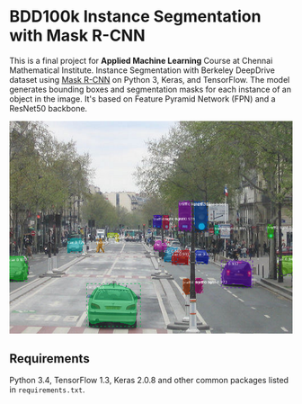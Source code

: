 # BDD100k Instance Segmentation with Mask R-CNN

This is a final project for **Applied Machine Learning** Course at Chennai Mathematical Institute. Instance Segmentation with Berkeley DeepDrive dataset using [Mask R-CNN](https://arxiv.org/abs/1703.06870) on Python 3, Keras, and TensorFlow. The model generates bounding boxes and segmentation masks for each instance of an object in the image. It's based on Feature Pyramid Network (FPN) and a ResNet50 backbone.

![Instance Segmentation Sample](images/street.png)

## Requirements
Python 3.4, TensorFlow 1.3, Keras 2.0.8 and other common packages listed in `requirements.txt`.









